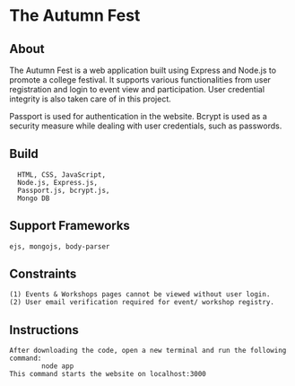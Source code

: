 # The Autumn Fest #
## About ##
The Autumn Fest is a web application built using Express and Node.js to promote a college festival. It supports various functionalities from user registration and login to event view and participation. User credential integrity is also taken care of in this project.

Passport is used for authentication in the website.
Bcrypt is used as a security measure while dealing with user credentials, such as passwords.

## Build ##
	  HTML, CSS, JavaScript,
	  Node.js, Express.js,
	  Passport.js, bcrypt.js,
	  Mongo DB

## Support Frameworks ##
	ejs, mongojs, body-parser

## Constraints ##
	(1) Events & Workshops pages cannot be viewed without user login.
	(2) User email verification required for event/ workshop registry.

## Instructions ##
	After downloading the code, open a new terminal and run the following command:
    		node app
	This command starts the website on localhost:3000

